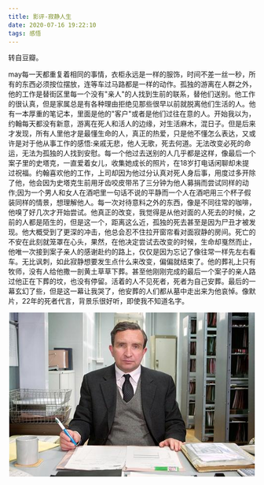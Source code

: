 ```yaml
---
title: 影评-寂静人生
date: 2020-07-16 19:22:10
tags: 感悟
---
```


转自豆瓣。

may每一天都重复着相同的事情，衣柜永远是一样的服饰，时间不差一丝一秒，所有的东西必须按位摆放，连等车过马路都是一样的动作。孤独的游离在人群之外，他的工作是替街区里每一个没有"亲人"的人找到生前的联系，替他们送别。他工作的很认真，但是家属总是有各种理由拒绝见那些很早以前就脱离他们生活的人。他有一本厚重的笔记本，里面是他的"客户"或者是他们过往在意的人。开始我以为，约翰每天都没有新意，游离在死人和活人的边缘，对生活麻木，混日子。但是后来才发现，所有人里他才是最懂生命的人，真正的热爱，只是他不懂怎么表达，又或许是对于他从事工作的感悟:亲戚无悲，他人无歌，死去何道。无法改变必死的命运，无法为孤独的人找到安慰。每一个他过去送别的人几乎都是这样，像最后一个案子里的史塔克，一直爱着女儿，收集她成长的照片，在18岁打电话闲聊却未提过祝福。约翰喜欢他的工作，上司却因为他过分认真对死人身后事，用度过多开除了他，他会因为史塔克生前用牙齿咬皮带吊了三分钟为他人募捐而尝试同样的动作;因为一个男人和女人在酒吧里一句话不说的平静而一个人在酒吧用三个杯子假装同样的情景，想理解他人。每一次对待意料之外的东西，像是不同往常的咖啡，他嗅了好几次才开始尝试。他真正的改变，我觉得是从他对面的人死去的时候，之前的人都是陌生的，但是这一个，距离这么近，孤独的死去甚至是因为尸丑才被发现。他大概受到了更深的冲击，他总会忍不住拉开窗帘看对面寂静的房间。死亡的不安在此刻就笼罩在心头，果然，在他决定尝试去改变的时候，生命却戛然而止，他唯一次接到案子亲人的感谢赴约的路上，仅仅是因为忘记了像往常一样先左右看车。无比讽刺，如此寂静想要发生点什么来改变，偏偏就结束了。他的葬礼上只有牧师，没有人给他撒一剖黄土草草下葬。甚至他刚刚完成的最后一个案子的亲人路过他正在下葬的坟，也没有停留。活着的人不见死者，死者为自己安葬。最后的一幕玄幻了些，但是这一幕让我哭了，他安葬的人们都从墓中走出来为他哀悼。像默片，22年的死者代言，背景乐很好听，即使我不知道名字。

<div align=center>

![](/img/jijingrensheng.jpg)

</div>
